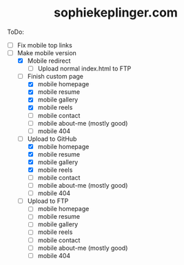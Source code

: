 # <div align="center">sophiekeplinger.com</div>

ToDo:
- [ ] Fix mobile top links
- [ ] Make mobile version
  - [x] Mobile redirect
    - [ ] Upload normal index.html to FTP
  - [ ] Finish custom page
    - [x] mobile homepage
    - [x] mobile resume
    - [x] mobile gallery
    - [x] mobile reels
    - [ ] mobile contact
    - [ ] mobile about-me (mostly good)
    - [ ] mobile 404
  - [ ] Upload to GitHub
    - [x] mobile homepage
    - [x] mobile resume
    - [x] mobile gallery
    - [x] mobile reels
    - [ ] mobile contact
    - [ ] mobile about-me (mostly good)
    - [ ] mobile 404
  - [ ] Upload to FTP
    - [ ] mobile homepage
    - [ ] mobile resume
    - [ ] mobile gallery
    - [ ] mobile reels
    - [ ] mobile contact
    - [ ] mobile about-me (mostly good)
    - [ ] mobile 404
